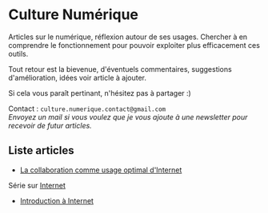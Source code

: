# Culture Numérique

Articles sur le numérique, réflexion autour de ses usages. Chercher à en comprendre le
fonctionnement pour pouvoir exploiter plus efficacement ces outils.

Tout retour est la bievenue, d'éventuels commentaires, suggestions d'amélioration, idées voir article à ajouter.  

Si cela vous paraît pertinant, n'hésitez pas à partager :)

Contact : `culture.numerique.contact@gmail.com`  
*Envoyez un mail si vous voulez que je vous ajoute à une newsletter pour recevoir de futur articles.*

## Liste articles
- [La collaboration comme usage optimal d'Internet](collaboration_usage_optimal_internet.md)

Série sur [Internet](Internet/)
- [Introduction à Internet](Internet/introduction_internet.md)
